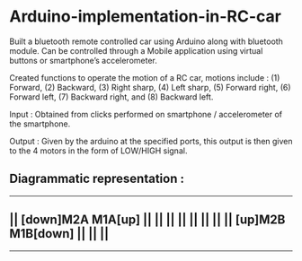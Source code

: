 # Arduino-implementation-in-RC-car
Built a bluetooth remote controlled car using Arduino along with bluetooth module. Can be controlled through a Mobile application using virtual buttons or smartphone’s accelerometer.

Created functions to operate the motion of a RC car, motions include :
(1) Forward,
(2) Backward,
(3) Right sharp,
(4) Left sharp,
(5) Forward right,
(6) Forward left,
(7) Backward right, and
(8) Backward left.

Input :
Obtained from clicks performed on smartphone / accelerometer of the smartphone.

Output :
Given by the arduino at the specified ports, this output is then given to the 4 motors in the form of LOW/HIGH signal.

Diagrammatic representation :
------------------------------
------------------------------
|| [down]M2A         M1A[up] ||
||                           ||
||                           ||
||                           ||
|| [up]M2B         M1B[down] ||
||                           ||
-------------------------------
-------------------------------
